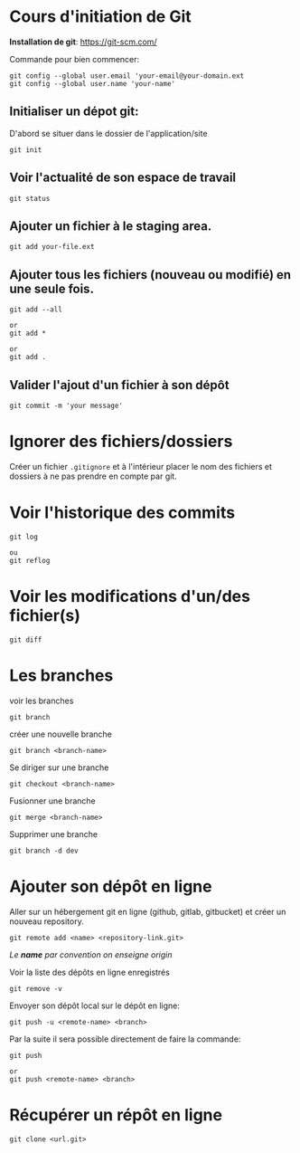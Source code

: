 # Cours d'initiation de Git

**Installation de git**: https://git-scm.com/

Commande pour bien commencer:

```git
git config --global user.email 'your-email@your-domain.ext
git config --global user.name 'your-name'
```

## Initialiser un dépot git:

D'abord se situer dans le dossier de l'application/site

```git
git init
```

## Voir l'actualité de son espace de travail

```git
git status
```

## Ajouter un fichier à le staging area.

```git
git add your-file.ext
```

## Ajouter tous les fichiers (nouveau ou modifié) en une seule fois.

```git
git add --all

or
git add *

or
git add .
```

## Valider l'ajout d'un fichier à son dépôt

```git
git commit -m 'your message'
```

# Ignorer des fichiers/dossiers

Créer un fichier `.gitignore` et à l'intérieur placer le nom des fichiers et dossiers à ne pas prendre en compte par git.

# Voir l'historique des commits

```git
git log

ou
git reflog
```

# Voir les modifications d'un/des fichier(s)

```git
git diff
```

# Les branches

voir les branches

```git
git branch
```

créer une nouvelle branche

```git
git branch <branch-name>
```

Se diriger sur une branche

```git
git checkout <branch-name>
```

Fusionner une branche

```git
git merge <branch-name>
```

Supprimer une branche

```git
git branch -d dev
```

# Ajouter son dépôt en ligne

Aller sur un hébergement git en ligne (github, gitlab, gitbucket) et créer un nouveau repository.

```git
git remote add <name> <repository-link.git>
```
*Le **name** par convention on enseigne origin*

Voir la liste des dépôts en ligne enregistrés

```git
git remove -v
```

Envoyer son dépôt local sur le dépôt en ligne:

```git
git push -u <remote-name> <branch>
```

Par la suite il sera possible directement de faire la commande:

```git
git push

or
git push <remote-name> <branch>
```

# Récupérer un répôt en ligne

```git
git clone <url.git>
```